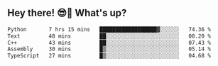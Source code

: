## Hey there! 😎👋 What's up?

<!--START_SECTION:waka-->

```txt
Python       7 hrs 15 mins   ██████████████████▓░░░░░░   74.36 %
Text         48 mins         ██░░░░░░░░░░░░░░░░░░░░░░░   08.20 %
C++          43 mins         ██░░░░░░░░░░░░░░░░░░░░░░░   07.43 %
Assembly     30 mins         █▒░░░░░░░░░░░░░░░░░░░░░░░   05.14 %
TypeScript   27 mins         █▒░░░░░░░░░░░░░░░░░░░░░░░   04.68 %
```

<!--END_SECTION:waka-->
